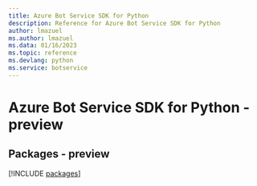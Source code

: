 ```yaml
---
title: Azure Bot Service SDK for Python
description: Reference for Azure Bot Service SDK for Python
author: lmazuel
ms.author: lmazuel
ms.data: 01/16/2023
ms.topic: reference
ms.devlang: python
ms.service: botservice
---
```

# Azure Bot Service SDK for Python - preview
## Packages - preview
[!INCLUDE [packages](bot-service-index.md)]
